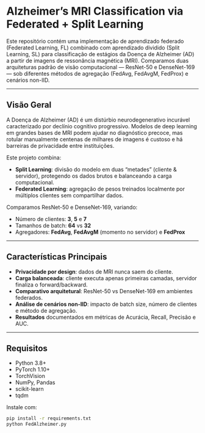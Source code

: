# Alzheimer’s MRI Classification via Federated + Split Learning

Este repositório contém uma implementação de aprendizado federado (Federated Learning, FL) combinado com aprendizado dividido (Split Learning, SL) para classificação de estágios da Doença de Alzheimer (AD) a partir de imagens de ressonância magnética (MRI). Comparamos duas arquiteturas padrão de visão computacional — ResNet-50 e DenseNet-169 — sob diferentes métodos de agregação (FedAvg, FedAvgM, FedProx) e cenários non-IID.

---

## Visão Geral

A Doença de Alzheimer (AD) é um distúrbio neurodegenerativo incurável caracterizado por declínio cognitivo progressivo. Modelos de deep learning em grandes bases de MRI podem ajudar no diagnóstico precoce, mas rotular manualmente centenas de milhares de imagens é custoso e há barreiras de privacidade entre instituições.

Este projeto combina:

- **Split Learning**: divisão do modelo em duas “metades” (cliente & servidor), protegendo os dados brutos e balanceando a carga computacional.  
- **Federated Learning**: agregação de pesos treinados localmente por múltiplos clientes sem compartilhar dados.  

Comparamos ResNet-50 e DenseNet-169, variando:
- Número de clientes: **3**, **5** e **7**  
- Tamanhos de batch: **64** vs **32**  
- Agregadores: **FedAvg**, **FedAvgM** (momento no servidor) e **FedProx**  

---

## Características Principais

- **Privacidade por design**: dados de MRI nunca saem do cliente.  
- **Carga balanceada**: cliente executa apenas primeiras camadas, servidor finaliza o forward/backward.  
- **Comparativo arquitetural**: ResNet-50 vs DenseNet-169 em ambientes federados.  
- **Análise de cenários non-IID**: impacto de batch size, número de clientes e método de agregação.  
- **Resultados** documentados em métricas de Acurácia, Recall, Precisão e AUC.

---

## Requisitos

- Python 3.8+  
- PyTorch 1.10+  
- TorchVision  
- NumPy, Pandas  
- scikit-learn  
- tqdm  

Instale com:
```bash
pip install -r requirements.txt
python FedAlzheimer.py
